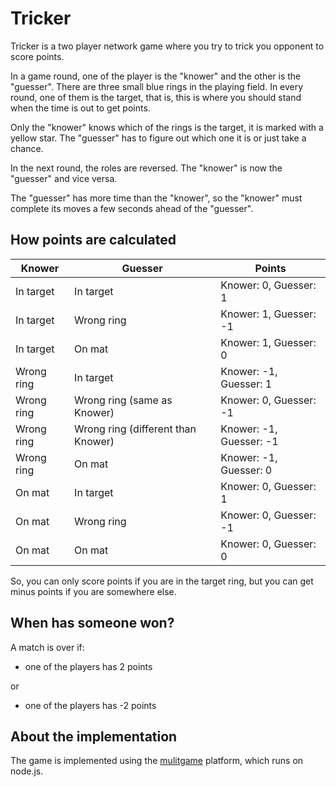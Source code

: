 Tricker
=======

Tricker is a two player network game where you try to trick you opponent to score points.

In a game round, one of the player is the "knower" and the other is the "guesser". There are three small blue rings in the playing field. In every round, one of them is the target, that is, this is where you should stand when the time is out to get points. 

Only the "knower" knows which of the rings is the target, it is marked with a yellow star. The "guesser" has to figure out which one it is or just take a chance.

In the next round, the roles are reversed. The "knower" is now the "guesser" and vice versa.

The "guesser" has more time than the "knower", so the "knower" must complete its moves a few seconds ahead of the "guesser".

How points are calculated
-------------------------

Knower | Guesser | Points
-------|---------|-------
In target | In target | Knower: 0, Guesser: 1
In target | Wrong ring | Knower: 1, Guesser: -1
In target | On mat | Knower: 1, Guesser: 0
Wrong ring | In target | Knower: -1, Guesser: 1
Wrong ring | Wrong ring (same as Knower) | Knower: 0, Guesser: -1
Wrong ring | Wrong ring (different than Knower) | Knower: -1, Guesser: -1
Wrong ring | On mat | Knower: -1, Guesser: 0
On mat | In target | Knower: 0, Guesser: 1
On mat | Wrong ring | Knower: 0, Guesser: -1
On mat | On mat | Knower: 0, Guesser: 0

So, you can only score points if you are in the target ring, but you can get minus points if you are somewhere else.


When has someone won?
---------------------
A match is over if:

* one of the players has 2 points

or

* one of the players has -2 points


About the implementation
------------------------
The game is implemented using the [mulitgame](https://github.com/Kajja/multigame) platform, which runs on node.js.